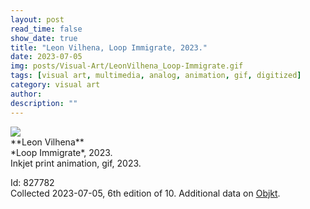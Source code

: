 ```yaml
---
layout: post
read_time: false
show_date: true
title: "Leon Vilhena, Loop Immigrate, 2023."
date: 2023-07-05
img: posts/Visual-Art/LeonVilhena_Loop-Immigrate.gif
tags: [visual art, multimedia, analog, animation, gif, digitized]
category: visual art
author: 
description: ""
---
```


<img src='./assets/img/posts/Visual-Art/LeonVilhena_Loop-Immigrate.gif'>

<br>
**Leon Vilhena**
<br>*Loop Immigrate*, 2023.
<br>Inkjet print animation, gif, 2023.


 <div class="page-separator"></div>

Id: 827782
<br>Collected 2023-07-05, 6th edition of 10. Additional data on [Objkt](https://objkt.com/tokens/hicetnunc/827782).

